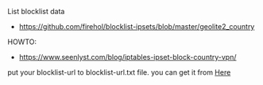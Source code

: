 List blocklist data

- https://github.com/firehol/blocklist-ipsets/blob/master/geolite2_country

HOWTO:

- https://www.seenlyst.com/blog/iptables-ipset-block-country-vpn/

put your blocklist-url to blocklist-url.txt file.
you can get it from [Here](https://github.com/firehol/blocklist-ipsets/blob/master/geolite2_country)
